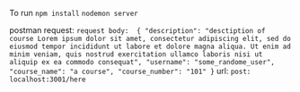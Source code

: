 To run
    ```npm install```
    ```nodemon server```
    
postman request:
    ```request body: 
    {
    "description": "desctiption of course Lorem ipsum dolor sit amet, consectetur adipiscing elit, sed do eiusmod tempor incididunt ut labore et dolore magna aliqua. Ut enim ad minim veniam, quis nostrud exercitation ullamco laboris nisi ut aliquip ex ea commodo consequat",
    "username": "some_randome_user",
    "course_name": "a course",
    "course_number": "101"
    }```
    url:
    ```post: localhost:3001/here```